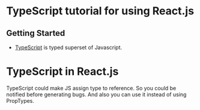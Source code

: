 # TypeScript tutorial for using React.js

## Getting Started

* [TypeScript](https://www.typescriptlang.org/) is typed superset of Javascript.

# TypeScript in React.js

TypeScript could make JS assign type to reference. So you could be notified before generating bugs. And also you can use it instead of using PropTypes. 


